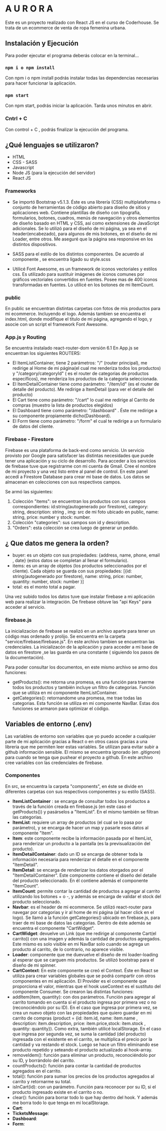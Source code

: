 # A U R O R A

Este es un proyecto realizado con React JS en el curso de Coderhouse.
Se trata de un ecommerce de venta de ropa femenina urbana. 

## Instalación y Ejecución

Para poder ejecutar el programa deberás colocar en la terminal...

### `npm i o npm install`

Con npm i o npm install podrás instalar todas las dependencias necesarias para hacer funcionar la aplicación.

### `npm start`

Con npm start, podrás iniciar la aplicación. Tarda unos minutos en abrir.

### Cntrl + C

Con control + C , podrás finalizar la ejecución del programa.


## ¿Qué lenguajes se utilizaron?

- HTML
- CSS - SASS
- Javascript
- Node JS (para la ejecución del servidor)
- React JS 

### Frameworks

- Se importó Bootstrap v5.1.3. Éste es una librería (CSS) multiplataforma o conjunto de herramientas de código abierto para diseño de sitios y aplicaciones web. Contiene plantillas de diseño con tipografía, formularios, botones, cuadros, menús de navegación y otros elementos de diseño basado en HTML y CSS, así como extensiones de JavaScript adicionales.
Se lo utilizó para el diseño de mi página, ya sea en el header(encabezado), para algunos de mis botones, en el diseño de mi Loader, entre otros. Me aseguré que la página sea responsive en los distintos dispositivos.

- SASS para el estilo de los distintos componentes. De acuerdo al componente , se encuentra ligado su style.scss

- Utilicé Font Awesome, es un framework de iconos vectoriales y estilos css. Es utilizado para sustituir imágenes de iconos comunes por gráficos vectoriales convertidos en fuentes. Posee mas de 400 iconos transformadas en fuentes. Lo utilicé en los botones de mi ItemCount.

### public 

En public se encuentran distintas carpetas con fotos de mis productos para mi ecommerce. Incluyendo el logo. 
Además tambien se encuentra el index.html, donde modifique el titulo de mi página, agregando el logo, y asocie con un script el framework Font Awesome.

### App.js y Routing

Se encuentra instalado  react-router-dom versión 6.1
En App.js se encuentran los siguientes ROUTERS:
- El ItemListContainer, tiene 2 parámetros: "/" (router principal), me redirige al Home de mi página(el cual me renderiza todos los productos) y "/category/categoryId" ( es el router de categorias de productos específicos), me renderiza los productos de la categoria seleccionada.
- El ItemDetailContainer tiene como parámetro: "/item/id" (es el router de detalle del producto). Me redirige a ItemDetail (para ver el detalle del producto)
- El Cart tiene como parámetro: "/cart" lo cual me redirige al Carrito de compras (muestro la lista de productos elegidos)
- El Dashboard tiene como parámetro: "/dashboard" . Éste me redirige a su componente propiamente dicho(Dashboard).
- El Form tiene como parámetro: "/form" el cual te redirige a un formulario de datos del cliente.

### Firebase - Firestore

Firebase es una plataforma de back-end como servicio. Un servicio provisto por Google para satisfacer las distintas necesidades que puede tener una aplicación y su ciclo de desarrollo. 
Para acceder a los servicios de firebase tuve que registrarme con mi cuenta de Gmail.
Cree el nombre de mi proyecto y una vez listo entre al panel de control. En este panel accedí a Firestore Database para crear mi base de datos.
Los datos se almacenan en colecciones con sus respectivos campos.
 
Se armó las siguientes: 
1. Colección "items": se encuentran los productos con sus campos correspondientes: id:string(autogenerado por firestore), category: string, description: string , img: src de mi foto ubicado en public, name: string, price: number y stock: number.
2. Colección "categories": sus campos son id y description.
3. "Orders": esta colección se crea luego de generar un pedido.

## ¿ Que datos me genera la orden?

- buyer: es un objeto con sus propiedades: {address, name, phone, email , date} (estos datos se completan al llenar el formulario).
- items: es un array de objetos (los productos seleccionados por el cliente). Cada objeto se guarda con sus propiedades: [{id: string(autogenerado por firestore), name: string, price: number, quantity: number, stock: number }]
- total: es el monto total a pagar.

Una vez subido todos los datos tuve que instalar firebase a mi aplicación web para realizar la integración. De firebase obtuve las "api Keys" para acceder al servicio.

### firebase.js

La inicializacíon de firebase se realizó en un archivo aparte para tener un código mas ordenado y prolijo.
Se encuentra en la carpeta "service/firebase/firebase.js".
En este archivo tambien se encuentran las credenciales.
La inicializacón de la aplicación y para acceder a mi base de datos en firestore ,se las guarda en una constante ( siguiendo los pasos de la documentación).

Para poder consultar los documentos, en este mismo archivo se armo dos funciones:
- getProducts(): me retorna una promesa, es una función para traerme todos los productos y también incluye un filtro de categorias. Función que se utiliza en mi componente ItemListContainer.
- getCategories(): retornandome una promesa, me trae todas las categorias. Esta función se utiliza en mi componente NavBar.
Estas dos funciones se armaron para optimizar el código.

## Variables de entorno (.env)

Las variables de entorno son variables que yo puedo acceder a cualquier parte de mi aplicación gracias a React o en otros casos gracias a una libreria que me permiten leer estas variables. Se utilizan para evitar subir a github información sensible. 
El mismo se encuentra ignorado (en .gitignore) para cuando se tenga que pushear el proyecto a github.
En este archivo cree variables con las credenciales de firebase.

### Componentes

En src, se encuentra la carpeta "components", en éste se divide en diferentes carpetas con sus respectivos componentes y su estilo (SASS).

- **ItemListContainer** : se encarga de consultar todos los productos a través de la función creada en firebase.js (en este caso el getProducts()) y pasárselos a "ItemList". En el mismo también se filtran las categorías.
- **ItemList**: requiere un array de productos (el cual se lo pasa por parámetro), y se encarga de hacer un map y pasarle esos datos al componente "Item".
- **Item**: este componente recibe la información pasada por el ItemList, para renderizar un producto a la pantalla (es la previsualización del producto).
- **ItemDetailContainer**: dado un ID se encarga de obtener toda la información necesaria para renderizar el detalle en el componente "ItemDetail".
- **ItemDetail**: se encarga de renderizar los datos otorgados por el "ItemDetailContainer". Este componente contiene el diseño del detalle del producto seleccionado. En él contiene además el componente "ItemCount".
- **ItemCount**: permite contar la cantidad de productos a agregar al carrito utilizando los botones + o -,  y además se encarga de validar el stock del producto seleccionado.
- **Navbar**: es el header de mi ecommerce. Se utilizó react-router para navegar por categorias y ir al home de mi página (al hacer click en el logo). Se llamó a la función getCategories() ubicado en firebase.js, para traer de mi base de datos las categorias. Dentro de éste además se encuentra el componente "CartWidget".  
- **CartWidget**: devuelve un Link (que me redirige al componente Cart(el carrito)) con una imagen y además la cantidad de productos agregados. Este mismo es solo visible en mi NavBar solo cuando se agrega un producto al carrito, de lo contrario, no aparece visible.
- **Loader**: componente que me duevuelve el diseño de mi loader-loading al esperar que se carguen mis productos. Se utilizó bootstrap para el diseño de mi spinner.
- **CartContext**: En este componente se creó el Context. Éste en React se utiliza para crear variables globales que se podrá compartir con otros componentes en mi aplicación. El Provider es el componente que proporciona el valor, mientras que el hook useContext es el sustituto del componente Consumer.
Se crearon las distintas funciones:
- addItem(item, quantity): con dos parámetros. Función para agregar al carrito tomando en cuenta si el producto ingresa por primera vez o no (reconociéndolo por su ID). 
En el caso que ingresa por primera vez, se crea un nuevo objeto con las propiedades que quiero guardar en mi carrito de compras (product = {id: item.id, name: item.name , description: item.description, price: item.price,stock: item.stock , quantity: quantity}).
Como extra, también utilicé localStorage.
En el caso que ingresa por segunda vez, se suma la cantidad (del producto) ingresada con el existente en el carrito, se multiplica el precio por la cantidad y va restando el stock. Luego se hace un filtro eliminando ese producto repetido y seteando el producto actualizado al hook-array.
- removeIdem(): función para eliminar un producto, reconociéndolo por su ID, y borrándolo del carrito.
- countProducts(): función para contar la cantidad de productos agregados en el carrito.
- total(): función para sumar los precios de los productos agregados al carrito y retornarme su total. 
- isInCart(id): con un parámetro. Función para reconocer por su ID, si el producto ingresado existe en el carrito o no. 
- clear(): función para borrar todo lo que hay dentro del hook. Y además me borra todo lo que tenga en mi localStorage.
- **Cart**: 
- **TicketsMessage**:
- **Dashboard**:
- **Form**:


<!-- Este hook es el que utilizaremos para reemplazar los métodos del ciclo de vida de los componentes de clase: ComponentDidMount, ComponentDidUpdate, ComponentWillUnmount. El hook useEffect es el equivalente a estos tres métodos combinados. Este hook se ejecuta siempre después del primer renderizado y después de cada actualización y, por lo tanto, se utiliza para ejecutar funciones después de hacer render. useEffect recibe una función que puede realizar todo tipo de operación incluyendo efectos secundarios. Un ejemplo típico de una operación que podemos querer realizar es una llamada a un servicio. -->